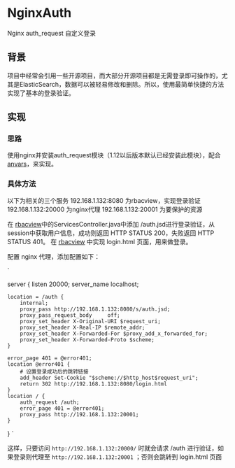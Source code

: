 # NginxAuth
Nginx auth_request 自定义登录

## 背景
  项目中经常会引用一些开源项目，而大部分开源项目都是无需登录即可操作的，尤其是ElasticSearch，数据可以被轻易修改和删除。所以，使用最简单快捷的方法实现了基本的登录验证。
  
## 实现
### 思路
  使用nginx并安装auth_request模块（1.12以后版本默认已经安装此模块），配合 [anvars](https://github.com/bogies/anvars)，来实现。
### 具体方法
以下为相关的三个服务
192.168.1.132:8080 为rbacview，实现登录验证
192.168.1.132:20000 为nginx代理
192.168.1.132:20001 为要保护的资源

  在 [rbacview](https://github.com/bogies/anvars/blob/develop/rbacview/src/main/java/org/bogies/tommy/controller/ServicesController.java)中的ServicesController.java中添加 /auth.jsd进行登录验证，从session中获取用户信息，成功则返回 HTTP STATUS 200，失败返回 HTTP STATUS 401。
  在 [rbacview](https://github.com/bogies/anvars/blob/develop/rbacview/src/main/webapp/login/login.jsp) 中实现 login.html 页面，用来做登录。
  
  配置 nginx 代理，添加配置如下：
  
  
  `
  
  server {
    listen 20000;
    server_name localhost;

    location = /auth {
        internal;
        proxy_pass http://192.168.1.132:8080/s/auth.jsd;
        proxy_pass_request_body     off;
        proxy_set_header X-Original-URI $request_uri;
        proxy_set_header X-Real-IP $remote_addr;
        proxy_set_header X-Forwarded-For $proxy_add_x_forwarded_for;
        proxy_set_header X-Forwarded-Proto $scheme;
    }

    error_page 401 = @error401;
    location @error401 {
        # 设置登录成功后的跳转链接
        add_header Set-Cookie "$scheme://$http_host$request_uri";
        return 302 http://192.168.1.132:8080/login.html
    }
    location / {
        auth_request /auth;
        error_page 401 = @error401;
        proxy_pass http://192.168.1.132:20001;
    }
}
`

  这样，只要访问 `http://192.168.1.132:20000/` 时就会请求 /auth 进行验证，如果登录则代理至 `http://192.168.1.132:20001` ；否则会跳转到 login.html 页面
